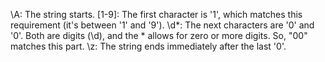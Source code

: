 \A: The string starts.
[1-9]: The first character is '1', which matches this requirement (it's between '1' and '9').
\d*: The next characters are '0' and '0'. Both are digits (\d), and the * allows for zero or more digits. So, "00" matches this part.
\z: The string ends immediately after the last '0'.

